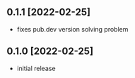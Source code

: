 ## 0.1.1 [2022-02-25]
- fixes pub.dev version solving problem

## 0.1.0 [2022-02-25]
- initial release
